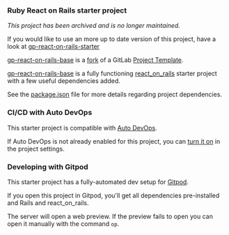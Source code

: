 ### Ruby React on Rails starter project

*This project has been archived and is no longer maintained.*

If you would like to use an more up to date version of this project, have a look at [gp-react-on-rails-starter](https://github.com/apolopena/gp-react-on-rails-starter)

[gp-react-on-rails-base](https://github.com/apolopena/gp-react-on-rails-base) is a [fork](https://github.com/stjordanis/ruby-on-rails) of a GitLab [Project Template](https://docs.gitlab.com/ee/gitlab-basics/create-project.html).

[gp-react-on-rails-base](https://github.com/apolopena/gp-react-on-rails-base) is a fully functioning [react_on_rails](https://github.com/shakacode/react_on_rails) starter project with a few useful dependencies added.

See the [package.json](https://github.com/apolopena/gitpod-react-on-rails/blob/master/package.json) file for more details regarding project dependencies.


### CI/CD with Auto DevOps

This starter project is compatible with [Auto DevOps](https://docs.gitlab.com/ee/topics/autodevops/).

If Auto DevOps is not already enabled for this project, you can [turn it on](https://docs.gitlab.com/ee/topics/autodevops/#enabling-auto-devops) in the project settings.

### Developing with Gitpod

This starter project has a fully-automated dev setup for [Gitpod](https://docs.gitlab.com/ee/integration/gitpod.html).

If you open this project in Gitpod, you'll get all dependencies pre-installed and Rails and react_on_rails.

The server will open a web preview. If the preview fails to open you can open it manually with the command `op`.
